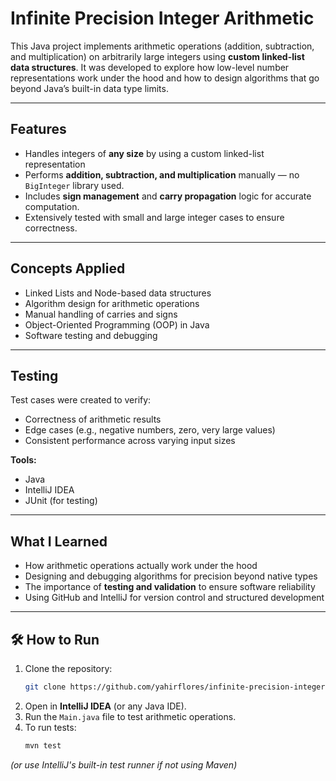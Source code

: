 # Infinite Precision Integer Arithmetic

This Java project implements arithmetic operations (addition, subtraction, and multiplication) on arbitrarily large integers using **custom linked-list data structures**. It was developed to explore how low-level number representations work under the hood and how to design algorithms that go beyond Java’s built-in data type limits.

---

## Features

- Handles integers of **any size** by using a custom linked-list representation
- Performs **addition, subtraction, and multiplication** manually — no `BigInteger` library used.
- Includes **sign management** and **carry propagation** logic for accurate computation.
- Extensively tested with small and large integer cases to ensure correctness.

---

## Concepts Applied

- Linked Lists and Node-based data structures  
- Algorithm design for arithmetic operations  
- Manual handling of carries and signs  
- Object-Oriented Programming (OOP) in Java  
- Software testing and debugging  

---

## Testing

Test cases were created to verify:
- Correctness of arithmetic results  
- Edge cases (e.g., negative numbers, zero, very large values)  
- Consistent performance across varying input sizes  

**Tools:**  
- Java  
- IntelliJ IDEA  
- JUnit (for testing)

---

## What I Learned

- How arithmetic operations actually work under the hood  
- Designing and debugging algorithms for precision beyond native types  
- The importance of **testing and validation** to ensure software reliability  
- Using GitHub and IntelliJ for version control and structured development  

---

## 🛠️ How to Run

1. Clone the repository:
   ```bash
   git clone https://github.com/yahirflores/infinite-precision-integer-arithmetic.git
2. Open in **IntelliJ IDEA** (or any Java IDE).
3. Run the `Main.java` file to test arithmetic operations.
4. To run tests:
   ```bash
   mvn test
_(or use IntelliJ's built-in test runner if not using Maven)_
